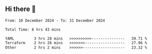 ## Hi there 👋

<!-- TECHNOLOGIES:START -->
<!-- TECHNOLOGIES:END -->

<!--START_SECTION:waka-->

```txt
From: 10 December 2024 - To: 31 December 2024

Total Time: 6 hrs 43 mins

YAML         3 hrs 28 mins   >>>>>>>>>>---------------   39.71 %
Terraform    2 hrs 26 mins   >>>>>>>------------------   27.96 %
Other        2 hrs 2 mins    >>>>>>-------------------   23.32 %
```

<!--END_SECTION:waka-->

